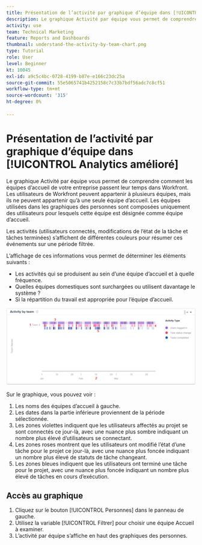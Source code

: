 ```yaml
---
title: Présentation de l’activité par graphique d’équipe dans [!UICONTROL Analytics amélioré]
description: Le graphique Activité par équipe vous permet de comprendre comment les équipes d’accueil de votre entreprise passent leur temps dans Workfront.
activity: use
team: Technical Marketing
feature: Reports and Dashboards
thumbnail: understand-the-activity-by-team-chart.png
type: Tutorial
role: User
level: Beginner
kt: 10045
exl-id: a9c5c4bc-0728-4199-b87e-e166c23dc25a
source-git-commit: 55e5065741b4252158c7c33b7bdf56adc7c8cf51
workflow-type: tm+mt
source-wordcount: '315'
ht-degree: 0%

---
```


# Présentation de l’activité par graphique d’équipe dans [!UICONTROL Analytics amélioré]

Le graphique Activité par équipe vous permet de comprendre comment les équipes d’accueil de votre entreprise passent leur temps dans Workfront. Les utilisateurs de Workfront peuvent appartenir à plusieurs équipes, mais ils ne peuvent appartenir qu’à une seule équipe d’accueil. Les équipes utilisées dans les graphiques des personnes sont composées uniquement des utilisateurs pour lesquels cette équipe est désignée comme équipe d’accueil.

Les activités (utilisateurs connectés, modifications de l’état de la tâche et tâches terminées) s’affichent de différentes couleurs pour résumer ces événements sur une période filtrée.

L’affichage de ces informations vous permet de déterminer les éléments suivants :

* Les activités qui se produisent au sein d’une équipe d’accueil et à quelle fréquence.
* Quelles équipes domestiques sont surchargées ou utilisent davantage le système ?
* Si la répartition du travail est appropriée pour l’équipe d’accueil.

![Une image montrant un graphique d’activité par équipe avec des chiffres sur les zones décrites dans les puces ci-dessous](assets/section-3-1.png)

Sur le graphique, vous pouvez voir :

1. Les noms des équipes d’accueil à gauche.
1. Les dates dans la partie inférieure proviennent de la période sélectionnée.
1. Les zones violettes indiquent que les utilisateurs affectés au projet se sont connectés ce jour-là, avec une nuance plus sombre indiquant un nombre plus élevé d’utilisateurs se connectant.
1. Les zones roses montrent que les utilisateurs ont modifié l’état d’une tâche pour le projet ce jour-là, avec une nuance plus foncée indiquant un nombre plus élevé de statuts de tâche changeant.
1. Les zones bleues indiquent que les utilisateurs ont terminé une tâche pour le projet, avec une nuance plus foncée indiquant un nombre plus élevé de tâches en cours d’exécution.

## Accès au graphique

1. Cliquez sur le bouton [!UICONTROL Personnes] dans le panneau de gauche.
1. Utilisez la variable [!UICONTROL Filtrer] pour choisir une équipe Accueil à examiner.
1. L’activité par équipe s’affiche en haut des graphiques des personnes.
